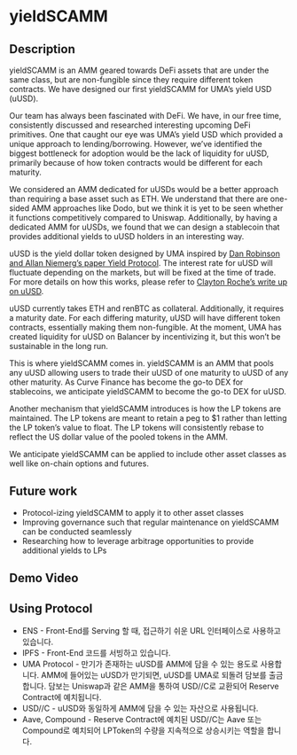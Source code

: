 # yieldSCAMM

## Description

yieldSCAMM is an AMM geared towards DeFi assets that are under the same class, but are non-fungible since they require different token contracts. We have designed our first yieldSCAMM for UMA’s yield USD (uUSD).

Our team has always been fascinated with DeFi. We have, in our free time, consistently discussed and researched interesting upcoming DeFi primitives. One that caught our eye was UMA’s yield USD which provided a unique approach to lending/borrowing. However, we’ve identified the biggest bottleneck for adoption would be the lack of liquidity for uUSD, primarily because of how token contracts would be different for each maturity.

We considered an AMM dedicated for uUSDs would be a better approach than requiring a base asset such as ETH. We understand that there are one-sided AMM approaches like Dodo, but we think it is yet to be seen whether it functions competitively compared to Uniswap. Additionally, by having a dedicated AMM for uUSDs, we found that we can design a stablecoin that provides additional yields to uUSD holders in an interesting way.

uUSD is the yield dollar token designed by UMA inspired by [Dan Robinson and Allan Niemerg’s paper Yield Protocol](https://research.paradigm.xyz/Yield.pdf). The interest rate for uUSD will fluctuate depending on the markets, but will be fixed at the time of trade. For more details on how this works, please refer to [Clayton Roche’s write up on uUSD](https://medium.com/uma-project/the-yield-dollar-on-uma-3a492e79069f).

uUSD currently takes ETH and renBTC as collateral. Additionally, it requires a maturity date. For each differing maturity, uUSD will have different token contracts, essentially making them non-fungible. At the moment, UMA has created liquidity for uUSD on Balancer by incentivizing it, but this won’t be sustainable in the long run.

This is where yieldSCAMM comes in. yieldSCAMM is an AMM that pools any uUSD allowing users to trade their uUSD of one maturity to uUSD of any other maturity. As Curve Finance has become the go-to DEX for stablecoins, we anticipate yieldSCAMM to become the go-to DEX for uUSD.

Another mechanism that yieldSCAMM introduces is how the LP tokens are maintained. The LP tokens are meant to retain a peg to \$1 rather than letting the LP token’s value to float. The LP tokens will consistently rebase to reflect the US dollar value of the pooled tokens in the AMM.

We anticipate yieldSCAMM can be applied to include other asset classes as well like on-chain options and futures.

## Future work

- Protocol-izing yieldSCAMM to apply it to other asset classes
- Improving governance such that regular maintenance on yieldSCAMM can be conducted seamlessly
- Researching how to leverage arbitrage opportunities to provide additional yields to LPs

## Demo Video

## Using Protocol

- ENS - Front-End를 Serving 할 때, 접근하기 쉬운 URL 인터페이스로 사용하고 있습니다.
- IPFS - Front-End 코드를 서빙하고 있습니다.
- UMA Protocol - 만기가 존재하는 uUSD를 AMM에 담을 수 있는 용도로 사용합니다. AMM에 들어있는 uUSD가 만기되면, uUSD를 UMA로 되돌려 담보를 출금합니다. 담보는 Uniswap과 같은 AMM을 통하여 USD//C로 교환되어 Reserve Contract에 예치됩니다.
- USD//C - uUSD와 동일하게 AMM에 담을 수 있는 자산으로 사용됩니다.
- Aave, Compound - Reserve Contract에 예치된 USD//C는 Aave 또는 Compound로 예치되어 LPToken의 수량을 지속적으로 상승시키는 역할을 합니다.
